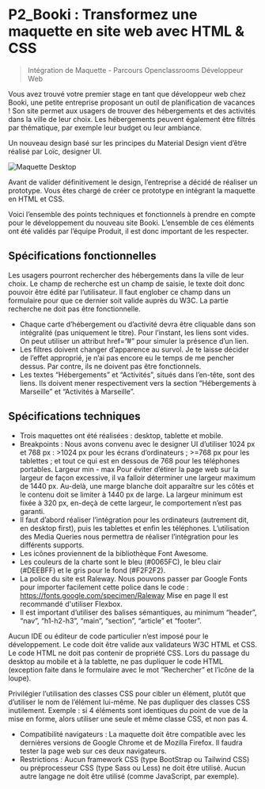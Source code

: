 # P2_Booki : Transformez une maquette en site web avec HTML & CSS
> Intégration de Maquette - Parcours Openclassrooms Développeur Web

Vous avez trouvé votre premier stage en tant que développeur web chez Booki, une petite entreprise proposant un outil de planification de vacances ! Son site permet aux usagers de trouver des hébergements et des activités dans la ville de leur choix. Les hébergements peuvent également être filtrés par thématique, par exemple leur budget ou leur ambiance.

Un nouveau design basé sur les principes du Material Design vient d’être réalisé par Loïc, designer UI.

![Maquette Desktop](https://github.com/thealamenthed/p2/assets/90263288/fdb0214d-ba06-494a-9d99-72cbebde80ff)


Avant de valider définitivement le design, l’entreprise a décidé de réaliser un prototype. Vous êtes chargé de créer ce prototype en intégrant la maquette en HTML et CSS.

Voici l’ensemble des points techniques et fonctionnels à prendre en compte pour le développement du nouveau site Booki. L’ensemble de ces éléments ont été validés par l’équipe Produit, il est donc important de les respecter.

## Spécifications fonctionnelles

Les usagers pourront rechercher des hébergements dans la ville de
leur choix. Le champ de recherche est un champ de saisie, le texte
doit donc pouvoir être édité par l’utilisateur. Il faut englober ce
champ dans un formulaire pour que ce dernier soit valide auprès du
W3C. La partie recherche ne doit pas être fonctionnelle.
* Chaque carte d’hébergement ou d’activité devra être cliquable dans
son intégralité (pas uniquement le titre). Pour l’instant, les liens sont
vides. On peut utiliser un attribut href=”#” pour simuler la
présence d’un lien.
* Les filtres doivent changer d’apparence au survol. Je te laisse décider
de l’effet approprié, je n’ai pas encore eu le temps de me pencher
dessus. Par contre, ils ne doivent pas être fonctionnels.
* Les textes “Hébergements” et “Activités”, situés dans l’en-tête, sont
des liens. Ils doivent mener respectivement vers la section
“Hébergements à Marseille” et “Activités à Marseille”.

## Spécifications techniques

* Trois maquettes ont été réalisées : desktop, tablette et mobile.
* Breakpoints : Nous avons convenu avec le designer UI d’utiliser 1024 px et 768 px : >1024 px pour les écrans d’ordinateurs ; >=768 px pour les tablettes ; et tout ce qui est en dessous de 768 pour les téléphones portables.
Largeur min - max
Pour éviter d’étirer la page web sur la largeur de façon excessive, il va falloir déterminer
une largeur maximum de 1440 px. Au-delà, une marge blanche doit apparaître sur les
côtés et le contenu doit se limiter à 1440 px de large.
La largeur minimum est fixée à 320 px, en-deçà de cette largeur, le comportement n’est
pas garanti.
* Il faut d’abord réaliser l’intégration pour les ordinateurs (autrement dit, en desktop first),
puis les tablettes et enfin les téléphones. L’utilisation des Media Queries nous permettra
de réaliser l’intégration pour les différents supports.
* Les icônes proviennent de la bibliothèque Font Awesome.
* Les couleurs de la charte sont le bleu (#0065FC), le bleu clair (#DEEBFF) et le gris pour le
fond (#F2F2F2).
* La police du site est Raleway. Nous pouvons passer par Google Fonts pour importer
facilement cette police dans le code : https://fonts.google.com/specimen/Raleway
Mise en page Il est recommandé d'utiliser Flexbox.
* Il est important d’utiliser des balises sémantiques, au minimum “header”, “nav”, “h1-h2-h3”, “main”, “section”, “article” et “footer”.


Aucun IDE ou éditeur de code particulier n’est imposé pour le développement.
Le code doit être valide aux validateurs W3C HTML et CSS.
Le code HTML ne doit pas contenir de propriété CSS.
Lors du passage du desktop au mobile et à la tablette, ne pas dupliquer le code
HTML (exception faite dans le formulaire avec le mot “Rechercher” et l’icône de la
loupe).

Privilégier l’utilisation des classes CSS pour cibler un élément, plutôt que d’utiliser
le nom de l’élément lui-même.
Ne pas dupliquer des classes CSS inutilement. Exemple : si 4 éléments sont
identiques du point de vue de la mise en forme, alors utiliser une seule et même
classe CSS, et non pas 4.

* Compatibilité navigateurs : La maquette doit être compatible avec les dernières versions de Google Chrome et de
Mozilla Firefox. Il faudra tester la page web sur ces deux navigateurs.
* Restrictions : Aucun framework CSS (type BootStrap ou Tailwind CSS) ou préprocesseur CSS (type Sass
ou Less) ne doit être utilisé.
Aucun autre langage ne doit être utilisé (comme JavaScript, par exemple).
